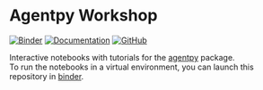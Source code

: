# Agentpy Workshop

[![Binder](https://mybinder.org/badge_logo.svg)](https://mybinder.org/v2/gh/JoelForamitti/agentpy_workshop/HEAD)
[![Documentation](https://img.shields.io/badge/-documentation-555?logo=read-the-docs)](https://agentpy.readthedocs.io/en/latest/)
[![GitHub](https://img.shields.io/badge/-agentpy-555?logo=github)](https://img.shields.io/github/license/JoelForamitti/agentpy)

Interactive notebooks with tutorials for the [agentpy](https://agentpy.readthedocs.io) package.  
To run the notebooks in a virtual environment, you can launch this repository in [binder](https://mybinder.org/v2/gh/JoelForamitti/agentpy_workshop/HEAD).

